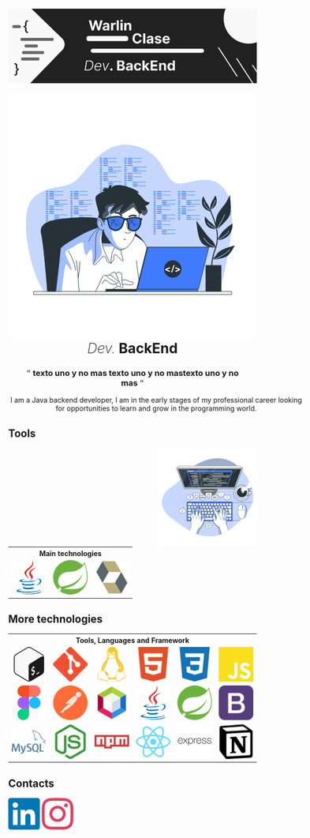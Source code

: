 <link rel="stylesheet" type="text/css" href="main.css">

!["baner"](imgs/baner.png)

<!-- style="display:block; margin: 0 auto;" --->
<img src="imgs/Coding.gif" class="img">

<h1 style="margin:0; text-align: center;"><i style="font-weight:200">Dev.</i> <strong>BackEnd</strong></h1>
<div style="text-align: center;">
    <h3 style="width:450px; display:inline-block; after">
        <span style="color: #6B6B6B; display:inline-block;">"</span>
        <span>texto uno y no  mas texto uno y no  mastexto uno y no  mas</span>
        <span style="color: #6B6B6B;display:inline-block;">"</span>
    </h3>
</div>
<p style="width:600px; text-align: center; display:block; margin: 0 auto;">I am a Java backend developer, I am in the early stages of my professional career looking for opportunities to learn and grow in the programming world.</p>

## Tools
<div style="position:relative">
    <img src="imgs/typing.svg" align="right" style="max-width:200px;">
    </div>
    <table >
        <tr>
        <th colspan="3">Main technologies</th>
        </tr>
        <tr>
            <td><img src="icons/java.svg" witdh="70" height="70"></td>
            <td><img src="icons/spring.svg" witdh="70" height="70"></td>
            <td><img src="icons/hibernate.svg" witdh="70" height="70"></td>
        </tr>
    </table>


## More technologies

<table>
    <tr>
        <th colspan="6">Tools, Languages and Framework</th>
    </tr>
    <tr>
        <!--- herramientas -->
        <td><img src="icons/bash.svg" witdh="70" height="70"></td>
        <td><img src="icons/git.svg" witdh="70" height="70"></td>
        <td><img src="icons/linux.svg" witdh="70" height="70"></td>
        <!--- lenguajes -->
        <td><img src="icons/html.svg" witdh="70" height="70"></td>
        <td><img src="icons/css.svg" witdh="70" height="70"></td>
        <td><img src="icons/javascript.svg" witdh="70" height="70"></td>
    </tr>
    <tr>
        <!--- herramientas -->
        <td><img src="icons/figma.svg" witdh="70" height="70"></td>
        <td><img src="icons/postman.svg" witdh="70" height="70"></td>
        <td><img src="icons/netbeans.svg" witdh="70" height="70"></td>
        <!--- lenguajes -->
        <td><img src="icons/java.svg" witdh="70" height="70"></td>
        <td><img src="icons/spring.svg" witdh="70" height="70"></td>
        <td><img src="icons/bootstrap.svg" witdh="70" height="70"></td>
    </tr>
    <tr>
    <!--- herramientas -->
        <td><img src="icons/mysql.svg" witdh="70" height="70"></td>
        <td><img src="icons/node.svg" witdh="70" height="70"></td>
        <td><img src="icons/npm.svg" witdh="70" height="70"></td>
        <!--- lenguajes -->
        <td><img src="icons/react.svg" witdh="70" height="70"></td>
        <td><img src="icons/express.svg" witdh="70" height="70"></td>
        <td><img src="icons/notion.svg" witdh="70" height="70"></td>
    </tr>
</table>

## Contacts

<a href="https://www.linkedin.com/in/warlin-clase-5688b0270/"><img src="icons/linkedin.svg"></a> <a href="https://www.instagram.com/warlinclasedev/"><img src="icons/instagram.svg"></a>

<!--
**W4rl1n26/W4rl1n26** is a ✨ _special_ ✨ repository because its `README.md` (this file) appears on your GitHub profile.

Here are some ideas to get you started:

- 🔭 I’m currently working on ...
- 🌱 I’m currently learning ...
- 👯 I’m looking to collaborate on ...
- 🤔 I’m looking for help with ...
- 💬 Ask me about ...
- 📫 How to reach me: ...
- 😄 Pronouns: ...
- ⚡ Fun fact: ...
-->
